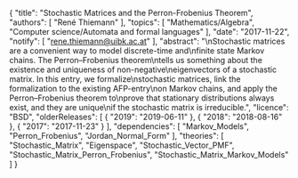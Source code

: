 {
    "title": "Stochastic Matrices and the Perron-Frobenius Theorem",
    "authors": [
        "René Thiemann"
    ],
    "topics": [
        "Mathematics/Algebra",
        "Computer science/Automata and formal languages"
    ],
    "date": "2017-11-22",
    "notify": [
        "rene.thiemann@uibk.ac.at"
    ],
    "abstract": "\nStochastic matrices are a convenient way to model discrete-time and\nfinite state Markov chains. The Perron&ndash;Frobenius theorem\ntells us something about the existence and uniqueness of non-negative\neigenvectors of a stochastic matrix.  In this entry, we formalize\nstochastic matrices, link the formalization to the existing AFP-entry\non Markov chains, and apply the Perron&ndash;Frobenius theorem to\nprove that stationary distributions always exist, and they are unique\nif the stochastic matrix is irreducible.",
    "licence": "BSD",
    "olderReleases": [
        {
            "2019": "2019-06-11"
        },
        {
            "2018": "2018-08-16"
        },
        {
            "2017": "2017-11-23"
        }
    ],
    "dependencies": [
        "Markov_Models",
        "Perron_Frobenius",
        "Jordan_Normal_Form"
    ],
    "theories": [
        "Stochastic_Matrix",
        "Eigenspace",
        "Stochastic_Vector_PMF",
        "Stochastic_Matrix_Perron_Frobenius",
        "Stochastic_Matrix_Markov_Models"
    ]
}